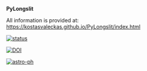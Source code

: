 **PyLongslit**


All information is provided at:
https://kostasvaleckas.github.io/PyLongslit/index.html

[![status](https://joss.theoj.org/papers/81b63ae8448434cef0857dd835f1dcc1/status.svg)](https://joss.theoj.org/papers/81b63ae8448434cef0857dd835f1dcc1)

[![DOI](https://zenodo.org/badge/DOI/10.5281/zenodo.15091603.svg)](https://doi.org/10.5281/zenodo.15091603)

[![astro-ph](https://img.shields.io/badge/arXiv-astro--ph-blue)](https://arxiv.org/abs/2504.00973)
